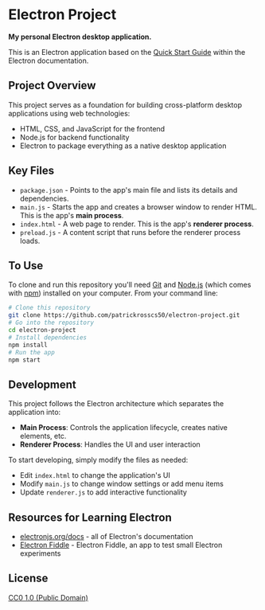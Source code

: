 # Electron Project

**My personal Electron desktop application.**

This is an Electron application based on the [Quick Start Guide](https://electronjs.org/docs/latest/tutorial/quick-start) within the Electron documentation.

## Project Overview

This project serves as a foundation for building cross-platform desktop applications using web technologies:
- HTML, CSS, and JavaScript for the frontend
- Node.js for backend functionality
- Electron to package everything as a native desktop application

## Key Files

- `package.json` - Points to the app's main file and lists its details and dependencies.
- `main.js` - Starts the app and creates a browser window to render HTML. This is the app's **main process**.
- `index.html` - A web page to render. This is the app's **renderer process**.
- `preload.js` - A content script that runs before the renderer process loads.

## To Use

To clone and run this repository you'll need [Git](https://git-scm.com) and [Node.js](https://nodejs.org/en/download/) (which comes with [npm](http://npmjs.com)) installed on your computer. From your command line:

```bash
# Clone this repository
git clone https://github.com/patrickrosscs50/electron-project.git
# Go into the repository
cd electron-project
# Install dependencies
npm install
# Run the app
npm start
```

## Development

This project follows the Electron architecture which separates the application into:
- **Main Process**: Controls the application lifecycle, creates native elements, etc.
- **Renderer Process**: Handles the UI and user interaction

To start developing, simply modify the files as needed:
- Edit `index.html` to change the application's UI
- Modify `main.js` to change window settings or add menu items
- Update `renderer.js` to add interactive functionality

## Resources for Learning Electron

- [electronjs.org/docs](https://electronjs.org/docs) - all of Electron's documentation
- [Electron Fiddle](https://electronjs.org/fiddle) - Electron Fiddle, an app to test small Electron experiments

## License

[CC0 1.0 (Public Domain)](LICENSE.md)

